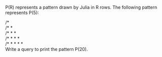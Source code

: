 P(R) represents a pattern drawn by Julia in R rows. The following pattern represents P(5):  

/*  
/* *  
/* * *  
/* * * *  
/* * * * *  
Write a query to print the pattern P(20).  
